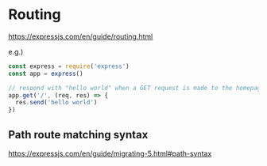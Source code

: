 # Routing #

<https://expressjs.com/en/guide/routing.html>

e.g.)

``` javascript
const express = require('express')
const app = express()

// respond with "hello world" when a GET request is made to the homepage
app.get('/', (req, res) => {
  res.send('hello world')
})
```

## Path route matching syntax ##

<https://expressjs.com/en/guide/migrating-5.html#path-syntax>
